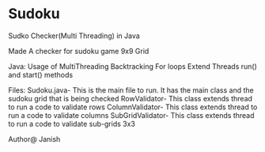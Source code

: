# Sudoku
Sudko Checker(Multi Threading) in Java

Made A checker for sudoku game 
9x9 Grid

Java:
Usage of MultiThreading 
Backtracking
For loops
Extend Threads
run() and start() methods

Files:
Sudoku.java- This is the main file to run. It has the main class and the sudoku grid that is being checked
RowValidator- This class extends thread to run a code to validate rows
ColumnValidator- This class extends thread to run a code to validate columns
SubGridValidator- This class extends thread to run a code to validate sub-grids 3x3

Author@ Janish
